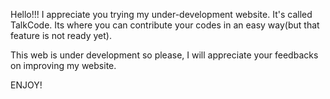 Hello!!!
I appreciate you trying my under-development website. It's called TalkCode.
Its where you can contribute your codes in an easy way(but that feature is not ready yet).

This web is under development so please, I will appreciate your feedbacks on improving my website.

ENJOY!
